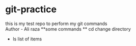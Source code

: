 # git-practice
this is my test repo to perform my git commands 
<br>
Author - Ali raza
**some commands **
cd change directory 
- ls list of items